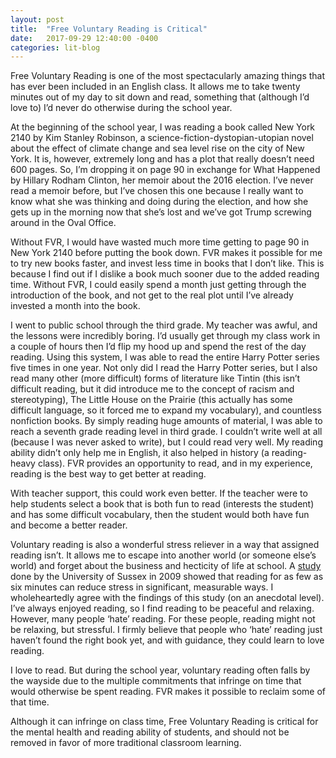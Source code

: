 ```yaml
---
layout: post
title:  "Free Voluntary Reading is Critical"
date:   2017-09-29 12:40:00 -0400
categories: lit-blog
---
```


Free Voluntary Reading is one of the most spectacularly amazing things that has ever been included in an English class. It allows me to take twenty minutes out of my day to sit down and read, something that (although I’d love to) I’d never do otherwise during the school year.

At the beginning of the school year, I was reading a book called New York 2140 by Kim Stanley Robinson, a science-fiction-dystopian-utopian novel about the effect of climate change and sea level rise on the city of New York. It is, however, extremely long and has a plot that really doesn’t need 600 pages. So, I’m dropping it on page 90 in exchange for What Happened by Hillary Rodham Clinton, her memoir about the 2016 election. I’ve never read a memoir before, but I’ve chosen this one because I really want to know what she was thinking and doing during the election, and how she gets up in the morning now that she’s lost and we’ve got Trump screwing around in the Oval Office.

Without FVR, I would have wasted much more time getting to page 90 in New York 2140 before putting the book down. FVR makes it possible for me to try new books faster, and invest less time in books that I don’t like. This is because I find out if I dislike a book much sooner due to the added reading time. Without FVR, I could easily spend a month just getting through the introduction of the book, and not get to the real plot until I’ve already invested a month into the book.

I went to public school through the third grade. My teacher was awful, and the lessons were incredibly boring. I’d usually get through my class work in a couple of hours then I’d flip my hood up and spend the rest of the day reading. Using this system, I was able to read the entire Harry Potter series five times in one year. Not only did I read the Harry Potter series, but I also read many other (more difficult) forms of literature like Tintin (this isn’t difficult reading, but it did introduce me to the concept of racism and stereotyping), The Little House on the Prairie (this actually has some difficult language, so it forced me to expand my vocabulary), and countless nonfiction books. By simply reading huge amounts of material, I was able to reach a seventh grade reading level in third grade. I couldn’t write well at all (because I was never asked to write), but I could read very well. My reading ability didn’t only help me in English, it also helped in history (a reading-heavy class). FVR provides an opportunity to read, and in my experience, reading is the best way to get better at reading.

With teacher support, this could work even better. If the teacher were to help students select a book that is both fun to read (interests the student) and has some difficult vocabulary, then the student would both have fun and become a better reader.

Voluntary reading is also a wonderful stress reliever in a way that assigned reading isn’t. It allows me to escape into another world (or someone else’s world) and forget about the business and hecticity of life at school. A [study](http://www.telegraph.co.uk/news/health/news/5070874/Reading-can-help-reduce-stress.html) done by the University of Sussex in 2009 showed that reading for as few as six minutes can reduce stress in significant, measurable ways. I wholeheartedly agree with the findings of this study (on an anecdotal level). I’ve always enjoyed reading, so I find reading to be peaceful and relaxing. However, many people ‘hate’ reading. For these people, reading might not be relaxing, but stressful. I firmly believe that people who ‘hate’ reading just haven’t found the right book yet, and with guidance, they could learn to love reading.

I love to read. But during the school year, voluntary reading often falls by the wayside due to the multiple commitments that infringe on time that would otherwise be spent reading. FVR makes it possible to reclaim some of that time.

Although it can infringe on class time, Free Voluntary Reading is critical for the mental health and reading ability of students, and should not be removed in favor of more traditional classroom learning.

